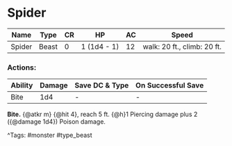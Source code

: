 # Spider

| Name | Type | CR | HP | AC | Speed |
|------|------|----|----|----|-------|
| Spider | Beast | 0 | 1 (1d4 - 1) | 12 | walk: 20 ft., climb: 20 ft. |

### Actions:

| Ability | Damage | Save DC & Type | On Successful Save |
|---------|--------|----------------|--------------------|
| Bite | 1d4 | - | - |


**Bite.** {@atkr m} {@hit 4}, reach 5 ft. {@h}1 Piercing damage plus 2 ({@damage 1d4}) Poison damage.

^Tags: #monster #type_beast